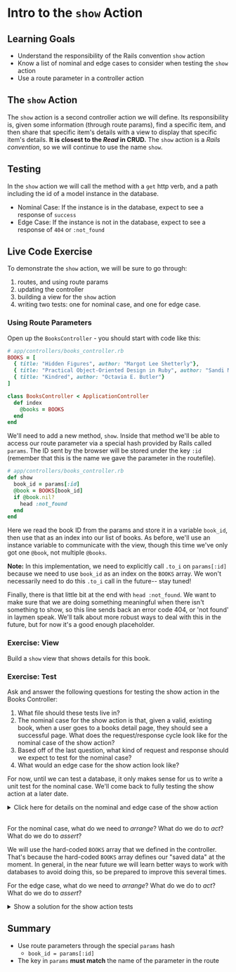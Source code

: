 # Intro to the `show` Action

## Learning Goals

- Understand the responsibility of the Rails convention `show` action
- Know a list of nominal and edge cases to consider when testing the `show` action
- Use a route parameter in a controller action

## The `show` Action

The `show` action is a second controller action we will define. Its responsibility is, given some information (through route params), find a specific item, and then share that specific item's details with a view to display that specific item's details. **It is closest to the _Read_ in CRUD.** The `show` action is a _Rails convention_, so we will continue to use the name `show`.

## Testing

In the `show` action we will call the method with a `get` http verb, and a path including the id of a model instance in the database. 

- Nominal Case: If the instance is in the database, expect to see a response of `success`
- Edge Case: If the instance is not in the database, expect to see a response of `404` or `:not_found`

## Live Code Exercise

To demonstrate the `show` action, we will be sure to go through:

1. routes, and using route params
1. updating the controller
1. building a view for the `show` action
1. writing two tests: one for nominal case, and one for edge case.

### Using Route Parameters

Open up the `BooksController` - you should start with code like this:

```ruby
# app/controllers/books_controller.rb
BOOKS = [
  { title: "Hidden Figures", author: "Margot Lee Shetterly"},
  { title: "Practical Object-Oriented Design in Ruby", author: "Sandi Metz"},
  { title: "Kindred", author: "Octavia E. Butler"}
]

class BooksController < ApplicationController
  def index
    @books = BOOKS
  end
end
```

We'll need to add a new method, `show`. Inside that method we'll be able to access our route parameter via a special hash provided by Rails called `params`. The ID sent by the browser will be stored under the key `:id` (remember that this is the name we gave the parameter in the routefile).

```ruby
# app/controllers/books_controller.rb
def show
  book_id = params[:id]
  @book = BOOKS[book_id]
  if @book.nil?
    head :not_found
  end
end
```

Here we read the book ID from the params and store it in a variable `book_id`, then use that as an index into our list of books. As before, we'll use an instance variable to communicate with the view, though this time we've only got one `@book`, not multiple `@books`.

**Note:** In this implementation, we need to explicitly call `.to_i` on `params[:id]` because we need to use `book_id` as an index on the `BOOKS` array. We won't necessarily need to do this `.to_i` call in the future-- stay tuned!

Finally, there is that little bit at the end with `head :not_found`. We want to make sure that we are doing something meaningful when there isn't something to show, so this line sends back an error code 404, or 'not found' in laymen speak. We'll talk about more robust ways to deal with this in the future, but for now it's a good enough placeholder.

### Exercise: View

Build a `show` view that shows details for this book.

### Exercise: Test

Ask and answer the following questions for testing the show action in the Books Controller:

1. What file should these tests live in?
1. The nominal case for the show action is that, given a valid, existing book, when a user goes to a books detail page, they should see a successful page. What does the request/response cycle look like for the nominal case of the show action?
1. Based off of the last question, what kind of request and response should we expect to test for the nominal case?
1. What would an edge case for the show action look like?

For now, until we can test a database, it only makes sense for us to write a unit test for the nominal case. We'll come back to fully testing the show action at a later date.

<details>

<summary>
  Click here for details on the nominal and edge case of the show action
</summary>

  - Nominal case: this assumes that the specified record (book) is found. Check that the response is with the HTTP response code of 200 ok
  - Edge case: this assumes that the specified record (book) is not found. Should the controller give back 200 ok? Or should it _redirect_? Or should it return _not found_? Whatever the case, be sure to test this.

</details>

<br/>

For the nominal case, what do we need to _arrange_? What do we do to _act_? What do we do to _assert_?

We will use the hard-coded `BOOKS` array that we defined in the controller. That's because the hard-coded `BOOKS` array defines our "saved data" at the moment. In general, in the near future we will learn better ways to work with databases to avoid doing this, so be prepared to improve this several times.

For the edge case, what do we need to _arrange_? What do we do to _act_? What do we do to _assert_?

<details>

<summary>
  Show a solution for the show action tests
</summary>

```ruby
describe "show" do
  it "will get show for valid ids" do
    # Arrange
    valid_book_id = 1

    # Act
    get "/books/#{valid_book_id}"

    # Assert
    must_respond_with :success
  end

  it "will respond with not_found for invalid ids" do
    # Arrange
    invalid_book_id = 999

    # Act
    get "/books/#{invalid_book_id}"

    # Assert
    must_respond_with :not_found
  end
end
```

</details>


## Summary

- Use route parameters through the special `params` hash
  - `book_id = params[:id]`
- The key in `params` **must match** the name of the parameter in the route
